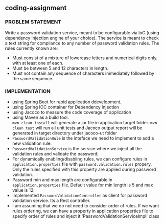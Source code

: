 ## coding-assignment

### PROBLEM STATEMENT
Write a password validation service, meant to be configurable via IoC (using dependency injection engine of your choice).  The service is meant to check a text string for compliance to any number of password validation rules.  The rules currently known are:

* Must consist of a mixture of lowercase letters and numerical digits only, with at least one of each.
* Must be between 5 and 12 characters in length.
* Must not contain any sequence of characters immediately followed by the same sequence.

### IMPLEMENTATION
* using Spring Boot for rapid application ddevelopment.
* using Spring IOC container for Dependency Injection 
* using Jacoco to measure the code coverage of application
* using Maven as a build tool.<br>
  `mvn clean install` will generate a jar file in application target folder.
  `mvn clean test` will run all unit tests and Jacoco output report will be generated in target directory under jacoco-ut folder 
* `PasswordValidationRule` is the inteface we need to implement to add a new validation rule.
* `PasswordValidationService` is the service where we inject all the validation rules and validate the password.
* For dynamically enabling/disabling rules, we can configure rules in `application.properties` file with `password.validation.rules` propery. Only the rules specified with this property are applied during password validation.
* Password min and max length are configurable in `application.properties` file. Default value for min length is 5 and max value is 12.
* Implemented `PasswordValidationController` as client for password validation service. Its a Rest controller.
* I am assuming that we do not need to consider order of rules. If we want rules ordering, we can have a property in application properties file to specify order of rules and inject it 'PasswordValidationServiceImpl' class
